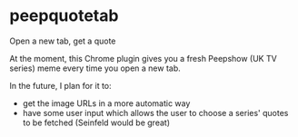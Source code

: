 # peepquotetab
Open a new tab, get a quote


At the moment, this Chrome plugin gives you a fresh Peepshow (UK TV series) meme every time you open a new tab.

In the future, I plan for it to:
- get the image URLs in a more automatic way
- have some user input which allows the user to choose a series' quotes to be fetched (Seinfeld would be great)